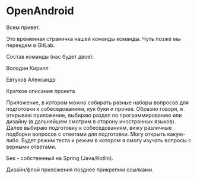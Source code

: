 # OpenAndroid

Всем привет.

Это временная страничка нашей команды команды. Чуть позже мы переедем в GitLab.

Состав команды (нас будет двое):

Володин Кирилл

Евтухов Александр

Краткое описание проекта

Приложение, в котором можно собирать разные наборы вопросов для подготовки к собеседованиям, кук буки и прочее.
Образно говоря, я открываю приложение, выбираю раздел по программированию или дизайну (в дальнейшем смотрим в сторону иностранных языков). Далее выбираю подготовку к собеседованиям, вижу различные подборки вопросов с ответами для подготовки. Могу открыть какую-либо. Будет режим теста и режим в котором я смогу изучать вопросы с верными ответами.

Бек - собственный на Spring (Java/Kotlin).

Дизайн/флой приложения позднее прикрепим ссылками.
